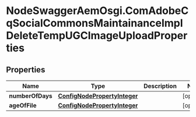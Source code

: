 # NodeSwaggerAemOsgi.ComAdobeCqSocialCommonsMaintainanceImplDeleteTempUGCImageUploadProperties

## Properties
Name | Type | Description | Notes
------------ | ------------- | ------------- | -------------
**numberOfDays** | [**ConfigNodePropertyInteger**](ConfigNodePropertyInteger.md) |  | [optional] 
**ageOfFile** | [**ConfigNodePropertyInteger**](ConfigNodePropertyInteger.md) |  | [optional] 


